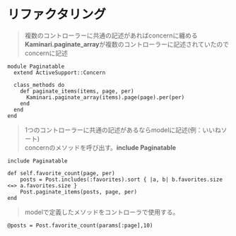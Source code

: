 # リファクタリング

>複数のコントローラーに共通の記述があればconcernに纏める  
**Kaminari.paginate_array**が複数のコントローラーに記述されていたのでconcernに記述
```
module Paginatable
  extend ActiveSupport::Concern

  class_methods do
    def paginate_items(items, page, per)
      Kaminari.paginate_array(items).page(page).per(per)
    end
  end
end
```
>1つのコントローラーに共通の記述があるならmodelに記述(例：いいねソート)  
concernのメソッドを呼び出す。**include Paginatable**
```
include Paginatable

def self.favorite_count(page, per)
    posts = Post.includes(:favorites).sort { |a, b| b.favorites.size <=> a.favorites.size }
    Post.paginate_items(posts, page, per)
end
```
>modelで定義したメソッドをコントローラで使用する。
```
@posts = Post.favorite_count(params[:page],10)
```